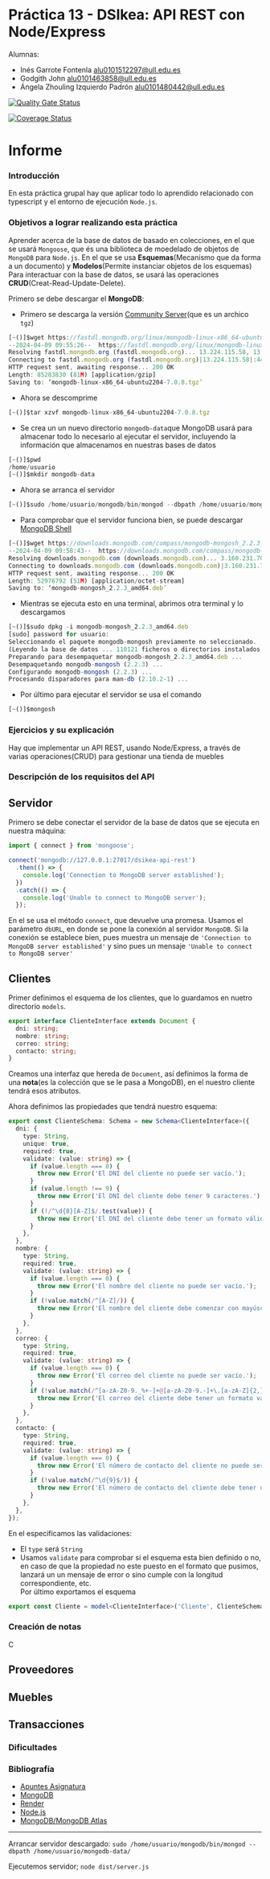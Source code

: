 # Práctica 13 - DSIkea: API REST con Node/Express

Alumnas:  
- Inés Garrote Fontenla alu0101512297@ull.edu.es  
- Godgith John alu0101463858@ull.edu.es  
- Ángela Zhouling Izquierdo Padrón alu0101480442@ull.edu.es

[![Quality Gate Status](https://sonarcloud.io/api/project_badges/measure?project=ULL-ESIT-INF-DSI-2324_ull-esit-inf-dsi-23-24-prct13-dsikea-api-groupi&metric=alert_status)](https://sonarcloud.io/summary/new_code?id=ULL-ESIT-INF-DSI-2324_ull-esit-inf-dsi-23-24-prct13-dsikea-api-groupi)

[![Coverage Status](https://coveralls.io/repos/github/ULL-ESIT-INF-DSI-2324/ull-esit-inf-dsi-23-24-prct13-dsikea-api-groupi/badge.svg?branch=main)](https://coveralls.io/github/ULL-ESIT-INF-DSI-2324/ull-esit-inf-dsi-23-24-prct13-dsikea-api-groupi?branch=main)

# Informe

### Introducción
En esta práctica grupal hay que aplicar todo lo aprendido relacionado con typescript y el entorno de ejecución `Node.js`.

### Objetivos a lograr realizando esta práctica
Aprender acerca de la base de datos de basado en colecciones, en el que se usará `Mongoose`, que és una biblioteca de moedelado de objetos de `MongoDB` para `Node.js`. En el que se usa **Esquemas**(Mecanismo que da forma a un documento) y **Modelos**(Permite instanciar objetos de los esquemas)
Para interactuar con la base de datos, se usará las operaciones **CRUD**(Creat-Read-Update-Delete).   

Primero se debe descargar el **MongoDB**:
- Primero se descarga la versión [Community Server](https://www.mongodb.com/try/download/community)(que es un archico `tgz`)
```ts
[~()]$wget https://fastdl.mongodb.org/linux/mongodb-linux-x86_64-ubuntu2204-7.0.8.tgz
--2024-04-09 09:55:26--  https://fastdl.mongodb.org/linux/mongodb-linux-x86_64-ubuntu2204-7.0.8.tgz
Resolving fastdl.mongodb.org (fastdl.mongodb.org)... 13.224.115.58, 13.224.115.54, 13.224.115.61, ...
Connecting to fastdl.mongodb.org (fastdl.mongodb.org)|13.224.115.58|:443... connected.
HTTP request sent, awaiting response... 200 OK
Length: 85283830 (81M) [application/gzip]
Saving to: ‘mongodb-linux-x86_64-ubuntu2204-7.0.8.tgz’
```
- Ahora se descomprime
```ts
[~()]$tar xzvf mongodb-linux-x86_64-ubuntu2204-7.0.8.tgz 
```
- Se crea un un nuevo directorio `mongodb-data`que MongoDB usará para almacenar todo lo necesario al ejecutar el servidor, incluyendo la información que almacenamos en nuestras bases de datos
```ts
[~()]$pwd
/home/usuario
[~()]$mkdir mongodb-data
```
- Ahora se arranca el servidor
```ts
[~()]$sudo /home/usuario/mongodb/bin/mongod --dbpath /home/usuario/mongodb-data/
```
- Para comprobar que el servidor funciona bien, se puede descargar [ MongoDB Shell](https://www.mongodb.com/try/download/shell)
```ts
[~()]$wget https://downloads.mongodb.com/compass/mongodb-mongosh_2.2.3_amd64.deb
--2024-04-09 09:58:43--  https://downloads.mongodb.com/compass/mongodb-mongosh_2.2.3_amd64.deb
Resolving downloads.mongodb.com (downloads.mongodb.com)... 3.160.231.70, 3.160.231.11, 3.160.231.46, ...
Connecting to downloads.mongodb.com (downloads.mongodb.com)|3.160.231.70|:443... connected.
HTTP request sent, awaiting response... 200 OK
Length: 52976792 (51M) [application/octet-stream]
Saving to: ‘mongodb-mongosh_2.2.3_amd64.deb’
```
- Mientras se ejecuta esto en una terminal, abrimos otra terminal y lo descargamos
```ts
[~()]$sudo dpkg -i mongodb-mongosh_2.2.3_amd64.deb 
[sudo] password for usuario: 
Seleccionando el paquete mongodb-mongosh previamente no seleccionado.
(Leyendo la base de datos ... 110121 ficheros o directorios instalados actualmente.)
Preparando para desempaquetar mongodb-mongosh_2.2.3_amd64.deb ...
Desempaquetando mongodb-mongosh (2.2.3) ...
Configurando mongodb-mongosh (2.2.3) ...
Procesando disparadores para man-db (2.10.2-1) ...
```
- Por último para ejecutar el servidor se usa el comando
```ts
[~()]$mongosh 
```

### Ejercicios y su explicación
Hay que implementar un API REST, usando Node/Express, a través de varias operaciones(CRUD) para gestionar una tienda de muebles 
### Descripción de los requisitos del API
## Servidor
Primero se debe conectar el servidor de la base de datos que se ejecuta en nuestra máquina:
```ts
import { connect } from 'mongoose';

connect('mongodb://127.0.0.1:27017/dsikea-api-rest')
  .then(() => {
    console.log('Connection to MongoDB server established');
  })
  .catch(() => {
    console.log('Unable to connect to MongoDB server');
  });
```
En el se usa el método `connect`, que devuelve una promesa. Usamos el parámetro `dbURL`, en donde se pone la conexión al servidor `MongoDB`. Si la conexión se establece bien, pues muestra un mensaje de `'Connection to MongoDB server established'` y sino pues un mensaje `'Unable to connect to MongoDB server'`

## Clientes
Primer definimos el esquema de los clientes, que lo guardamos en nuetro directorio `models`.
```ts
export interface ClienteInterface extends Document {
  dni: string;
  nombre: string;
  correo: string;
  contacto: string;
}
```
Creamos una interfaz que hereda de `Document`, así definimos la forma de una **nota**(es la colección que se le pasa a MongoDB), en el nuestro cliente tendrá esos atributos.

Ahora definimos las propiedades que tendrá nuestro esquema:
```ts
export const ClienteSchema: Schema = new Schema<ClienteInterface>({
  dni: {
    type: String,
    unique: true,
    required: true,
    validate: (value: string) => {
      if (value.length === 0) {
        throw new Error('El DNI del cliente no puede ser vacío.');
      }
      if (value.length !== 9) {
        throw new Error('El DNI del cliente debe tener 9 caracteres.');
      }
      if (!/^\d{8}[A-Z]$/.test(value)) {
        throw new Error('El DNI del cliente debe tener un formato válido: [8 dígitos][1 letra mayúscula].');
      }
    },
  },
  nombre: {
    type: String,
    required: true,
    validate: (value: string) => {
      if (value.length === 0) {
        throw new Error('El nombre del cliente no puede ser vacío.');
      }
      if (!value.match(/^[A-Z]/)) {
        throw new Error('El nombre del cliente debe comenzar con mayúscula.');
      }
    },
  },
  correo: {
    type: String,
    required: true,
    validate: (value: string) => {
      if (value.length === 0) {
        throw new Error('El correo del cliente no puede ser vacío.');
      }
      if (!value.match(/^[a-zA-Z0-9._%+-]+@[a-zA-Z0-9.-]+\.[a-zA-Z]{2,}$/)) {
        throw new Error('El correo del cliente debe tener un formato válido.');
      }
    },
  },
  contacto: {
    type: String,
    required: true, 
    validate: (value: string) => {
      if (value.length === 0) {
        throw new Error('El número de contacto del cliente no puede ser vacío.');
      }
      if (!value.match(/^\d{9}$/)) {
        throw new Error('El número de contacto del cliente debe tener un formato válido: [9 dígitos].');
      }
    },
  },
});
```
En el especificamos las validaciones:
- El `type` será `String`
- Usamos `validate` para comprobar si el esquema esta bien definido o no, en caso de que la propiedad no este puesto en el formato que pusimos, lanzará un un mensaje de error o sino cumple con la longitud correspondiente, etc.    
Por último exportamos el esquema
```ts
export const Cliente = model<ClienteInterface>('Cliente', ClienteSchema);
```
  ### Creación de notas
  C

## Proveedores
## Muebles
## Transacciones



### Dificultades

### Bibliografía

- [Apuntes Asignatura](https://campusingenieriaytecnologia2324.ull.es/mod/url/view.php?id=17339)
- [MongoDB](https://www.mongodb.com/)
- [Render](https://render.com/)
- [Node.js](https://nodejs.org/en/)
- [MongoDB/MongoDB Atlas](https://www.mongodb.com/products/platform/atlas-database)

---------------------------------------------------
Arrancar servidor descargado:
`sudo /home/usuario/mongodb/bin/mongod --dbpath /home/usuario/mongodb-data/`

Ejecutemos servidor;
`node dist/server.js`




